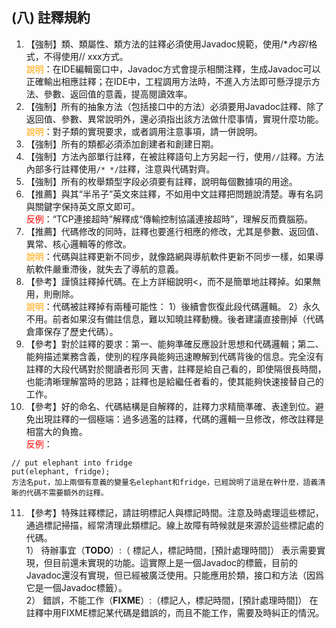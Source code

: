 ## (八) 註釋規約

1. 【強制】類、類屬性、類方法的註釋必須使用Javadoc規範，使用/**內容*/格式，不得使用// xxx方式。 
<br><span style="color:orange">說明</span>：在IDE編輯窗口中，Javadoc方式會提示相關注釋，生成Javadoc可以正確輸出相應註釋；在IDE中，工程調用方法時，不進入方法即可懸浮提示方法、參數、返回值的意義，提高閱讀效率。 
2. 【強制】所有的抽象方法（包括接口中的方法）必須要用Javadoc註釋、除了返回值、參數、異常說明外，還必須指出該方法做什麼事情，實現什麼功能。 
<br><span style="color:orange">說明</span>：對子類的實現要求，或者調用注意事項，請一併說明。 
3. 【強制】所有的類都必須添加創建者和創建日期。 
4. 【強制】方法內部單行註釋，在被註釋語句上方另起一行，使用`//`註釋。方法內部多行註釋使用`/* */`註釋，注意與代碼對齊。 
5. 【強制】所有的枚舉類型字段必須要有註釋，說明每個數據項的用途。 
6. 【推薦】與其“半吊子”英文來註釋，不如用中文註釋把問題說清楚。專有名詞與關鍵字保持英文原文即可。
 <br><span style="color:red">反例</span>：“TCP連接超時”解釋成“傳輸控制協議連接超時”，理解反而費腦筋。 
7. 【推薦】代碼修改的同時，註釋也要進行相應的修改，尤其是參數、返回值、異常、核心邏輯等的修改。 
<br><span style="color:orange">說明</span>：代碼與註釋更新不同步，就像路網與導航軟件更新不同步一樣，如果導航軟件嚴重滯後，就失去了導航的意義。 
8. 【參考】謹慎註釋掉代碼。在上方詳細說明<，而不是簡單地註釋掉。如果無用，則刪除。 
<br><span style="color:orange">說明</span>：代碼被註釋掉有兩種可能性：
1）後續會恢復此段代碼邏輯。
2）永久不用。前者如果沒有備註信息，難以知曉註釋動機。後者建議直接刪掉（代碼倉庫保存了歷史代碼）。 
9. 【參考】對於註釋的要求：第一、能夠準確反應設計思想和代碼邏輯；第二、能夠描述業務含義，使別的程序員能夠迅速瞭解到代碼背後的信息。完全沒有註釋的大段代碼對於閱讀者形同
天書，註釋是給自己看的，即使隔很長時間，也能清晰理解當時的思路；註釋也是給繼任者看的，使其能夠快速接替自己的工作。 
10. 【參考】好的命名、代碼結構是自解釋的，註釋力求精簡準確、表達到位。避免出現註釋的一個極端：過多過濫的註釋，代碼的邏輯一旦修改，修改註釋是相當大的負擔。 
<br><span style="color:red">反例</span>：
 ```
 // put elephant into fridge  
 put(elephant, fridge);      
 方法名put，加上兩個有意義的變量名elephant和fridge，已經說明了這是在幹什麼，語義清晰的代碼不需要額外的註釋。 
 ```
11. 【參考】特殊註釋標記，請註明標記人與標記時間。注意及時處理這些標記，通過標記掃描，經常清理此類標記。線上故障有時候就是來源於這些標記處的代碼。  
1） 待辦事宜（**TODO**）:（ 標記人，標記時間，[預計處理時間]）    表示需要實現，但目前還未實現的功能。這實際上是一個Javadoc的標籤，目前的Javadoc還沒有實現，但已經被廣泛使用。只能應用於類，接口和方法（因爲它是一個Javadoc標籤）。  
2） 錯誤，不能工作（**FIXME**）:（標記人，標記時間，[預計處理時間]）    在註釋中用FIXME標記某代碼是錯誤的，而且不能工作，需要及時糾正的情況。 